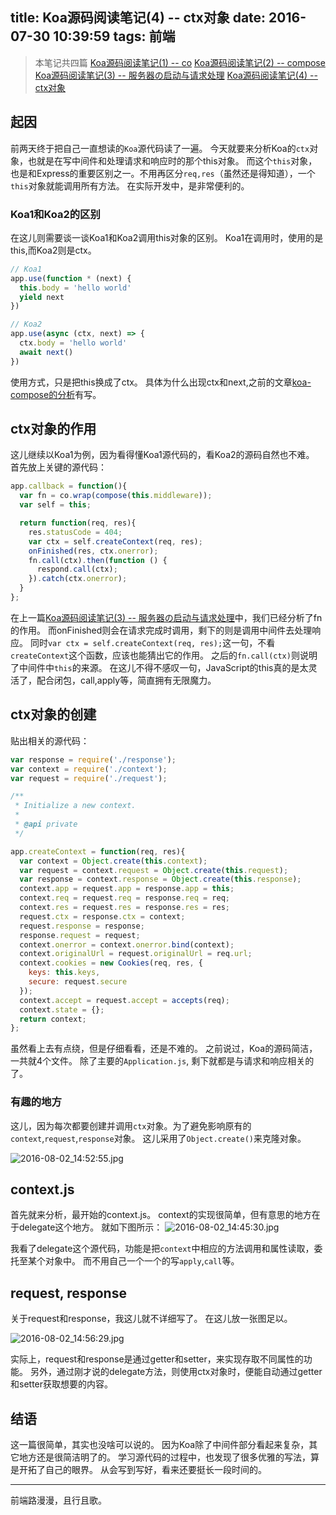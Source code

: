 title: Koa源码阅读笔记(4) -- ctx对象
date: 2016-07-30 10:39:59
tags: 前端
---

> 本笔记共四篇
> [Koa源码阅读笔记(1) -- co](http://t.cn/RtVA9Br)
> [Koa源码阅读笔记(2) -- compose](http://t.cn/RtVApVz)
> [Koa源码阅读笔记(3) -- 服务器の启动与请求处理](http://t.cn/RtJhLfa)
> [Koa源码阅读笔记(4) -- ctx对象](http://t.cn/RtJx5sX)

## 起因
前两天终于把自己一直想读的`Koa`源代码读了一遍。
今天就要来分析Koa的`ctx`对象，也就是在写中间件和处理请求和响应时的那个this对象。
而这个`this`对象，也是和Express的重要区别之一。不用再区分`req,res`（虽然还是得知道），一个`this`对象就能调用所有方法。
在实际开发中，是非常便利的。

### Koa1和Koa2的区别
在这儿则需要谈一谈Koa1和Koa2调用this对象的区别。
Koa1在调用时，使用的是this,而Koa2则是ctx。

```javascript
// Koa1
app.use(function * (next) {
  this.body = 'hello world'
  yield next
})
```

```javascript
// Koa2
app.use(async (ctx, next) => {
  ctx.body = 'hello world'
  await next()
})
```

使用方式，只是把this换成了ctx。
具体为什么出现ctx和next,之前的文章[koa-compose的分析](http://t.cn/RtVApVz)有写。

## ctx对象的作用
这儿继续以Koa1为例，因为看得懂Koa1源代码的，看Koa2的源码自然也不难。
首先放上关键的源代码：

```javascript
app.callback = function(){
  var fn = co.wrap(compose(this.middleware));
  var self = this;

  return function(req, res){
    res.statusCode = 404;
    var ctx = self.createContext(req, res);
    onFinished(res, ctx.onerror);
    fn.call(ctx).then(function () {
      respond.call(ctx);
    }).catch(ctx.onerror);
  }
};
```

在上一篇[Koa源码阅读笔记(3) -- 服务器の启动与请求处理](http://t.cn/RtJhLfa)中，我们已经分析了fn的作用。
而onFinished则会在请求完成时调用，剩下的则是调用中间件去处理响应。
同时`var ctx = self.createContext(req, res);`这一句，不看`createContext`这个函数，应该也能猜出它的作用。
之后的`fn.call(ctx)`则说明了中间件中`this`的来源。
在这儿不得不感叹一句，JavaScript的this真的是太灵活了，配合闭包，call,apply等，简直拥有无限魔力。

## ctx对象的创建
贴出相关的源代码：

```javascript
var response = require('./response');
var context = require('./context');
var request = require('./request');

/**
 * Initialize a new context.
 *
 * @api private
 */

app.createContext = function(req, res){
  var context = Object.create(this.context);
  var request = context.request = Object.create(this.request);
  var response = context.response = Object.create(this.response);
  context.app = request.app = response.app = this;
  context.req = request.req = response.req = req;
  context.res = request.res = response.res = res;
  request.ctx = response.ctx = context;
  request.response = response;
  response.request = request;
  context.onerror = context.onerror.bind(context);
  context.originalUrl = request.originalUrl = req.url;
  context.cookies = new Cookies(req, res, {
    keys: this.keys,
    secure: request.secure
  });
  context.accept = request.accept = accepts(req);
  context.state = {};
  return context;
};
```

虽然看上去有点绕，但是仔细看看，还是不难的。
之前说过，Koa的源码简洁，一共就4个文件。
除了主要的`Application.js`, 剩下就都是与请求和响应相关的了。

### 有趣的地方
这儿，因为每次都要创建并调用`ctx`对象。为了避免影响原有的`context`,`request`,`response`对象。
这儿采用了`Object.create()`来克隆对象。

![2016-08-02_14:52:55.jpg](http://7xoxxe.com1.z0.glb.clouddn.com/2016-08-02_14:52:55.jpg)

## context.js
首先就来分析，最开始的context.js。
context的实现很简单，但有意思的地方在于delegate这个地方。
就如下图所示：
![2016-08-02_14:45:30.jpg](http://7xoxxe.com1.z0.glb.clouddn.com/2016-08-02_14:45:30.jpg)

我看了delegate这个源代码，功能是把`context`中相应的方法调用和属性读取，委托至某个对象中。
而不用自己一个一个的写`apply`,`call`等。

## request, response
关于request和response，我这儿就不详细写了。
在这儿放一张图足以。

![2016-08-02_14:56:29.jpg](http://7xoxxe.com1.z0.glb.clouddn.com/2016-08-02_14:56:29.jpg)

实际上，request和response是通过getter和setter，来实现存取不同属性的功能。
另外，通过刚才说的delegate方法，则使用ctx对象时，便能自动通过getter和setter获取想要的内容。

## 结语
这一篇很简单，其实也没啥可以说的。
因为Koa除了中间件部分看起来复杂，其它地方还是很简洁明了的。
学习源代码的过程中，也发现了很多优雅的写法，算是开拓了自己的眼界。
从会写到写好，看来还要挺长一段时间的。

---
前端路漫漫，且行且歌。

